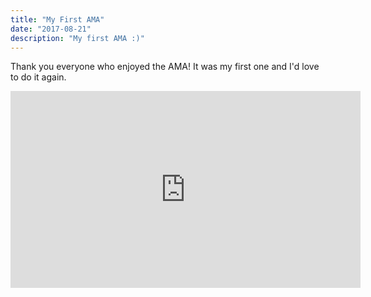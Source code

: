 ```yaml
---
title: "My First AMA"
date: "2017-08-21"
description: "My first AMA :)"
---
```


Thank you everyone who enjoyed the AMA! It was my first one and I'd love to do it again.

<iframe width="560" height="315" src="https://www.youtube.com/embed/qgylp3Td1Bw" frameborder="0" allow="accelerometer; autoplay; encrypted-media; gyroscope; picture-in-picture" allowfullscreen></iframe>
